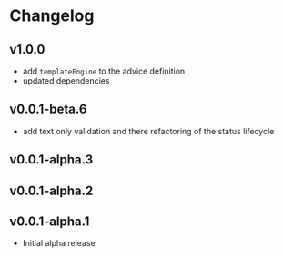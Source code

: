 # Changelog

## v1.0.0

 - add `templateEngine` to the advice definition
 - updated dependencies

## v0.0.1-beta.6

 - add text only validation and there refactoring of the status lifecycle

## v0.0.1-alpha.3
## v0.0.1-alpha.2
## v0.0.1-alpha.1

 - Initial alpha release
